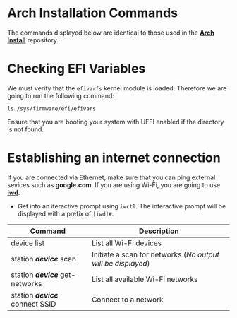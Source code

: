 # Arch Installation Commands
 The commands displayed below are identical to those used in the [**Arch Install**](https://github.com/ValenRM/ArchInstall) repository.

# Checking EFI Variables
 We must verify that the `efivarfs` kernel module is loaded. Therefore we are going to run the following command:
 ```
 ls /sys/firmware/efi/efivars
 ```
 Ensure that you are booting your system with UEFI enabled if the directory is not found.

 # Establishing an internet connection
 If you are connected via Ethernet, make sure that you can ping external sevices such as **google.com**. If you are using Wi-Fi, you are going to use [**iwd**](https://wiki.archlinux.org/title/iwd).

 - Get into an iteractive prompt using `iwctl`. The interactive prompt will be displayed with a prefix of `[iwd]#`.

 | Command | Description |
 | --- | --- |
 | device list | List all Wi-Fi devices |
 | station ***device*** scan | Initiate a scan for networks (*No output will be displayed*) |
 | station ***device*** get-networks | List all available Wi-Fi networks |
 | station ***device*** connect SSID | Connect to a network |